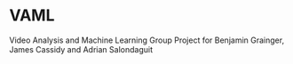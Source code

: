 # VAML

Video Analysis and Machine Learning Group Project for Benjamin Grainger, James Cassidy and Adrian Salondaguit